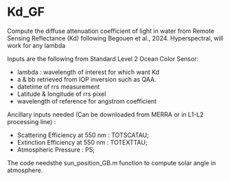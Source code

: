# Kd_GF
Compute the diffuse attenuation coefficient of light in water from Remote Sensing Reflectance (Kd) following Begouen et al., 2024. Hyperspectral, will work for any lambda 

Inputs are the following from Standard Level 2 Ocean Color Sensor: 
- lambda : wavelength of interest for which want Kd 
- a & bb retrieved from IOP inversion such as QAA.
- datetime of rrs measurement
- Latitude & longitude of rrs pixel
- wavelength of reference for angstrom coefficient 

Ancillary inputs needed (Can be downloaded from MERRA or in L1-L2 processing line) : 
- Scattering Efficiency at 550 nm : TOTSCATAU; 
- Extinction Efficiency at 550 nm : TOTEXTTAU;
- Atmospheric Pressure : PS;

The code needsthe sun_position_GB.m function to compute solar angle in atmosphere.
